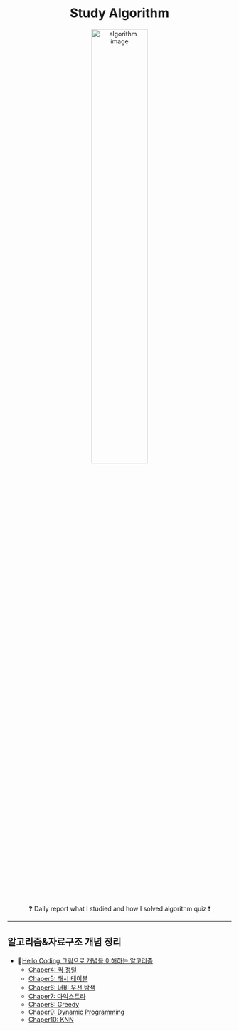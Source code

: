 <h1 align="center">Study Algorithm</h1>
<p align="center">
    <img alt="algorithm image" src="https://user-images.githubusercontent.com/53554014/88824019-bd8a1e80-d200-11ea-9e4e-86904a39d2e7.jpg" width=50% height=50% />
</p>
<p align="center">
    &#10067; Daily report what I studied and how I solved algorithm quiz  &#10071;
</p>

***

## 알고리즘&자료구조 개념 정리
* &#128215;[Hello Coding 그림으로 개념을 이해하는 알고리즘](http://www.yes24.com/Product/Goods/37885448)
    * [Chaper4: 퀵 정렬](https://github.com/seraaaayeo/Study-Algorithm/tree/master/Algorithm/Chapter4_qsort)
    * [Chaper5: 해시 테이블](https://github.com/seraaaayeo/Study-Algorithm/tree/master/Algorithm/Chapter5_Hash)
    * [Chaper6: 너비 우선 탐색](https://github.com/seraaaayeo/Study-Algorithm/tree/master/Algorithm/Chapter6_BFS)
    * [Chaper7: 다익스트라](https://github.com/seraaaayeo/Study-Algorithm/tree/master/Algorithm/Chapter7_Dijkstra)
    * [Chaper8: Greedy](https://github.com/seraaaayeo/Study-Algorithm/tree/master/Algorithm/Chapter8_Greedy)
    * [Chaper9: Dynamic Programming](https://github.com/seraaaayeo/Study-Algorithm/tree/master/Algorithm/Chapter9_Dynamic)
    * [Chaper10: KNN]()